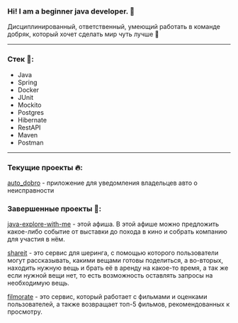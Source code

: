 ### Hi! I am a beginner java developer. 👋

Дисциплинированный, ответственный, умеющий работать в команде добряк,
который хочет сделать мир чуть лучше 🙏
___

### Стек 📖: 
- Java
- Spring
- Docker
- JUnit
- Mockito
- Postgres
- Hibernate
- RestAPI
- Maven
- Postman
___

### Текущие проекты 🔥:
[auto_dobro](https://github.com/Shugarkin/auto_dobro.git) - приложение для уведомления владельцев авто о неисправности

### Завершенные проекты 🔖:
[java-explore-with-me](https://github.com/Shugarkin/java-explore-with-me.git) - этой афиша. В этой афише можно предложить какое-либо событие от выставки до похода в кино и собрать компанию для участия в нём.

[shareit](https://github.com/Shugarkin/java-shareit.git) -  это сервис для шеринга, с помощью которого пользователи могут рассказывать, какими вещами готовы поделиться, а во-вторых, находить нужную вещь и брать её в аренду на какое-то время, а так же если нужной вещи нет, то есть возможность оставлять запросы на необходимую вещь.

[filmorate](https://github.com/Shugarkin/java-filmorate.git) - это сервис, который работает с фильмами и оценками пользователей, а также возвращает топ-5 фильмов, рекомендованных к просмотру.
